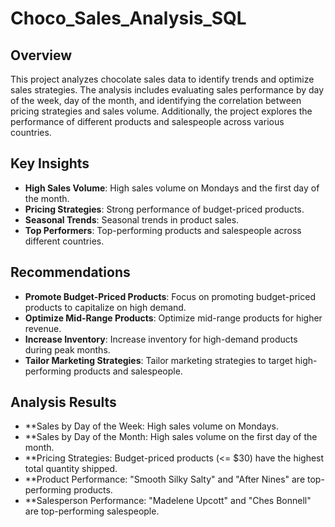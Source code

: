 # Choco_Sales_Analysis_SQL

## Overview
This project analyzes chocolate sales data to identify trends and optimize sales strategies. The analysis includes evaluating sales performance by day of the week, day of the month, and identifying the correlation between pricing strategies and sales volume. Additionally, the project explores the performance of different products and salespeople across various countries.

## Key Insights
- **High Sales Volume**: High sales volume on Mondays and the first day of the month.
- **Pricing Strategies**: Strong performance of budget-priced products.
- **Seasonal Trends**: Seasonal trends in product sales.
- **Top Performers**: Top-performing products and salespeople across different countries.

## Recommendations
- **Promote Budget-Priced Products**: Focus on promoting budget-priced products to capitalize on high demand.
- **Optimize Mid-Range Products**: Optimize mid-range products for higher revenue.
- **Increase Inventory**: Increase inventory for high-demand products during peak months.
- **Tailor Marketing Strategies**: Tailor marketing strategies to target high-performing products and salespeople.

## Analysis Results
- **Sales by Day of the Week: High sales volume on Mondays.
- **Sales by Day of the Month: High sales volume on the first day of the month.
- **Pricing Strategies: Budget-priced products (<= $30) have the highest total quantity shipped.
- **Product Performance: "Smooth Silky Salty" and "After Nines" are top-performing products.
- **Salesperson Performance: "Madelene Upcott" and "Ches Bonnell" are top-performing salespeople.
